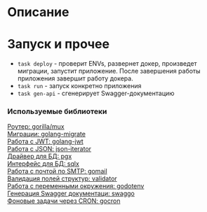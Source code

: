 # Описание

# Запуск и прочее
- `task deploy` - проверит ENVs, развернет докер, произведет миграции, запустит приложение. После завершения работы приложения завершит работу докера. <br>
- `task run` - запуск конкретно приложения <br>
- `task gen-api` - сгенерирует Swagger-документацию <br>

### Используемые библиотеки
[Роутер: gorilla/mux](https://github.com/gorilla/mux) <br>
[Миграции: golang-migrate](https://github.com/golang-migrate/migrate?tab=readme-ov-file) <br>
[Работа с JWT: golang-jwt](https://github.com/golang-jwt/jwt) <br>
[Работа с JSON: json-iterator](https://github.com/json-iterator/go) <br>
[Драйвер для БД: pgx](https://github.com/jackc/pgx) <br>
[Интерфейс для БД: sqlx](https://github.com/jmoiron/sqlx) <br>
[Работа с почтой по SMTP: gomail](https://github.com/go-gomail/gomail) <br>
[Валидация полей структур: validator](https://github.com/go-playground/validator) <br>
[Работа с переменными окружения: godotenv](https://github.com/joho/godotenv) <br>
[Генерация Swagger документаци: swaggo](https://github.com/swaggo/swag) <br>
[Фоновые задачи через CRON: gocron](https://pkg.go.dev/github.com/go-co-op/gocron/v2) <br>





